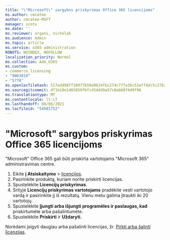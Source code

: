 ```yaml
---
title: "\"Microsoft\" sargybos priskyrimas Office 365 licencijoms"
ms.author: cmcatee
author: cmcatee-MSFT
manager: scotv
ms.date: ''
ms.reviewer: argani, nicholak
ms.audience: Admin
ms.topic: article
ms.service: o365-administration
ROBOTS: NOINDEX, NOFOLLOW
localization_priority: Normal
ms.collection: Adm_O365
ms.custom:
- commerce_licensing
- "9003019"
- "5778"
ms.openlocfilehash: 517edd98ff30977b50a9634fbc274c77fe36c52eff4dc5c27b24e1d57dc7cc8e
ms.sourcegitcommit: d71b18e1403859fbfc45ddd9a57c8ab68f4d9f96
ms.translationtype: MT
ms.contentlocale: lt-LT
ms.lasthandoff: 08/06/2021
ms.locfileid: "54501752"
---
```

# <a name="assign-microsoft-defender-for-office-365-licenses"></a>"Microsoft" sargybos priskyrimas Office 365 licencijoms

"Microsoft" Office 365 gali būti priskirta vartotojams "Microsoft 365" administravimas centre.

1. Eikite **į Atsiskaitymo**  >  [licencijos](https://go.microsoft.com/fwlink/p/?linkid=842264).
2. Pasirinkite produktą, kuriam norite priskirti licencijas.
3. Spustelėkite **Licencijų priskyrimas**.
4. Srityje **Licencijų priskyrimas vartotojams**  pradėkite vesti vartotojo vardą ir pasirinkite jį iš rezultatų. Vienu metu galima įtraukti iki 20 vartotojų.
5. Spustelėkite **Įjungti arba išjungti programėles ir paslaugas, kad**  priskirtumėte arba pašalintumėte.
6. Spustelėkite **Priskirti** ir  **Uždaryti**.

Norėdami įsigyti daugiau arba pašalinti licencijas, žr. [Pirkti arba šalinti licenzijas](/microsoft-365/commerce/licenses/buy-licenses#buy-or-remove-licenses-for-your-business-subscription).